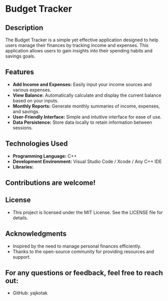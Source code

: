 # Budget Tracker

## Description

The Budget Tracker is a simple yet effective application designed to help users manage their finances by tracking income and expenses. This application allows users to gain insights into their spending habits and savings goals.

## Features

- **Add Income and Expenses:** Easily input your income sources and various expenses.
- **View Balance:** Automatically calculate and display the current balance based on your inputs.
- **Monthly Reports:** Generate monthly summaries of income, expenses, and savings.
- **User-Friendly Interface:** Simple and intuitive interface for ease of use.
- **Data Persistence:** Store data locally to retain information between sessions.

## Technologies Used

- **Programming Language:** C++
- **Development Environment:** Visual Studio Code / Xcode / Any C++ IDE
- **Libraries:** 

## Contributions are welcome! 

## License

- This project is licensed under the MIT License. See the LICENSE file for details.

## Acknowledgments

- Inspired by the need to manage personal finances efficiently.
- Thanks to the open-source community for providing resources and support.

## For any questions or feedback, feel free to reach out:

- GitHub: yajkotak
